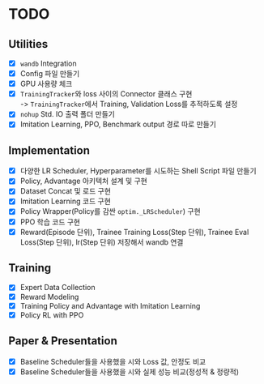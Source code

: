 # TODO
## Utilities
- [x] `wandb` Integration
- [x] Config 파일 만들기
- [x] GPU 사용량 체크
- [x] `TrainingTracker`와 loss 사이의 Connector 클래스 구현<br>
    -> `TrainingTracker`에서 Training, Validation Loss를 추적하도록 설정
- [x] `nohup` Std. IO 출력 폴더 만들기
- [x] Imitation Learning, PPO, Benchmark output 경로 따로 만들기

## Implementation
- [x] 다양한 LR Scheduler, Hyperparameter를 시도하는 Shell Script 파일 만들기
- [x] Policy, Advantage 아키텍처 설계 및 구현
- [x] Dataset Concat 및 로드 구현
- [x] Imitation Learning 코드 구현
- [x] Policy Wrapper(Policy를 감싼 `optim._LRScheduler`) 구현
- [x] PPO 학습 코드 구현
- [x] Reward(Episode 단위), Trainee Training Loss(Step 단위), Trainee Eval Loss(Step 단위), lr(Step 단위) 저장해서 wandb 연결

## Training
- [x] Expert Data Collection
- [x] Reward Modeling
- [x] Training Policy and Advantage with Imitation Learning
- [x] Policy RL with PPO

## Paper & Presentation
- [x] Baseline Scheduler들을 사용했을 시와 Loss 값, 안정도 비교
- [x] Baseline Scheduler들을 사용했을 시와 실제 성능 비교(정성적 & 정량적)
